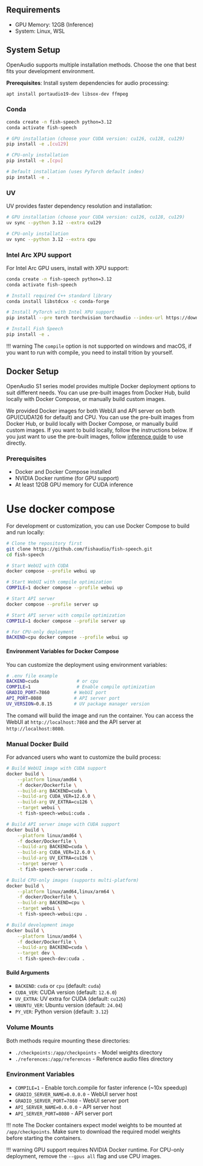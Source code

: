 ## Requirements

- GPU Memory: 12GB (Inference)
- System: Linux, WSL

## System Setup

OpenAudio supports multiple installation methods. Choose the one that best fits your development environment.

**Prerequisites**: Install system dependencies for audio processing:
``` bash
apt install portaudio19-dev libsox-dev ffmpeg
```

### Conda

```bash
conda create -n fish-speech python=3.12
conda activate fish-speech

# GPU installation (choose your CUDA version: cu126, cu128, cu129)
pip install -e .[cu129]

# CPU-only installation
pip install -e .[cpu]

# Default installation (uses PyTorch default index)
pip install -e .
```

### UV

UV provides faster dependency resolution and installation:

```bash
# GPU installation (choose your CUDA version: cu126, cu128, cu129)
uv sync --python 3.12 --extra cu129

# CPU-only installation
uv sync --python 3.12 --extra cpu
```
### Intel Arc XPU support

For Intel Arc GPU users, install with XPU support:

```bash
conda create -n fish-speech python=3.12
conda activate fish-speech

# Install required C++ standard library
conda install libstdcxx -c conda-forge

# Install PyTorch with Intel XPU support
pip install --pre torch torchvision torchaudio --index-url https://download.pytorch.org/whl/nightly/xpu

# Install Fish Speech
pip install -e .
```

!!! warning
    The `compile` option is not supported on windows and macOS, if you want to run with compile, you need to install trition by yourself.


## Docker Setup

OpenAudio S1 series model provides multiple Docker deployment options to suit different needs. You can use pre-built images from Docker Hub, build locally with Docker Compose, or manually build custom images.

We provided Docker images for both WebUI and API server on both GPU(CUDA126 for default) and CPU. You can use the pre-built images from Docker Hub, or build locally with Docker Compose, or manually build custom images. If you want to build locally, follow the instructions below. If you just want to use the pre-built images, follow [inference guide](en/inference.md) to use directly.

### Prerequisites

- Docker and Docker Compose installed
- NVIDIA Docker runtime (for GPU support)
- At least 12GB GPU memory for CUDA inference

# Use docker compose

For development or customization, you can use Docker Compose to build and run locally:

```bash
# Clone the repository first
git clone https://github.com/fishaudio/fish-speech.git
cd fish-speech

# Start WebUI with CUDA
docker compose --profile webui up

# Start WebUI with compile optimization
COMPILE=1 docker compose --profile webui up

# Start API server
docker compose --profile server up

# Start API server with compile optimization  
COMPILE=1 docker compose --profile server up

# For CPU-only deployment
BACKEND=cpu docker compose --profile webui up
```

#### Environment Variables for Docker Compose

You can customize the deployment using environment variables:

```bash
# .env file example
BACKEND=cuda              # or cpu
COMPILE=1                 # Enable compile optimization
GRADIO_PORT=7860         # WebUI port
API_PORT=8080            # API server port
UV_VERSION=0.8.15        # UV package manager version
```

The comand will build the image and run the container. You can access the WebUI at `http://localhost:7860` and the API server at `http://localhost:8080`.

### Manual Docker Build

For advanced users who want to customize the build process:

```bash
# Build WebUI image with CUDA support
docker build \
    --platform linux/amd64 \
    -f docker/Dockerfile \
    --build-arg BACKEND=cuda \
    --build-arg CUDA_VER=12.6.0 \
    --build-arg UV_EXTRA=cu126 \
    --target webui \
    -t fish-speech-webui:cuda .

# Build API server image with CUDA support
docker build \
    --platform linux/amd64 \
    -f docker/Dockerfile \
    --build-arg BACKEND=cuda \
    --build-arg CUDA_VER=12.6.0 \
    --build-arg UV_EXTRA=cu126 \
    --target server \
    -t fish-speech-server:cuda .

# Build CPU-only images (supports multi-platform)
docker build \
    --platform linux/amd64,linux/arm64 \
    -f docker/Dockerfile \
    --build-arg BACKEND=cpu \
    --target webui \
    -t fish-speech-webui:cpu .

# Build development image
docker build \
    --platform linux/amd64 \
    -f docker/Dockerfile \
    --build-arg BACKEND=cuda \
    --target dev \
    -t fish-speech-dev:cuda .
```

#### Build Arguments

- `BACKEND`: `cuda` or `cpu` (default: `cuda`)
- `CUDA_VER`: CUDA version (default: `12.6.0`)
- `UV_EXTRA`: UV extra for CUDA (default: `cu126`)
- `UBUNTU_VER`: Ubuntu version (default: `24.04`)
- `PY_VER`: Python version (default: `3.12`)

### Volume Mounts

Both methods require mounting these directories:

- `./checkpoints:/app/checkpoints` - Model weights directory
- `./references:/app/references` - Reference audio files directory

### Environment Variables

- `COMPILE=1` - Enable torch.compile for faster inference (~10x speedup)
- `GRADIO_SERVER_NAME=0.0.0.0` - WebUI server host
- `GRADIO_SERVER_PORT=7860` - WebUI server port
- `API_SERVER_NAME=0.0.0.0` - API server host  
- `API_SERVER_PORT=8080` - API server port

!!! note
    The Docker containers expect model weights to be mounted at `/app/checkpoints`. Make sure to download the required model weights before starting the containers.

!!! warning
    GPU support requires NVIDIA Docker runtime. For CPU-only deployment, remove the `--gpus all` flag and use CPU images.
